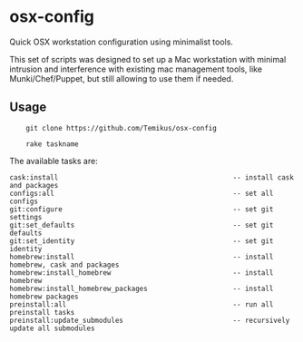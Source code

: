 # osx-config
Quick OSX workstation configuration using minimalist tools.

This set of scripts was designed to set up a Mac workstation with minimal
intrusion and interference with existing mac management tools, like
Munki/Chef/Puppet, but still allowing to use them if needed.

## Usage

```
	git clone https://github.com/Temikus/osx-config

	rake taskname
```
The available tasks are:
```
cask:install                                           -- install cask and packages
configs:all                                            -- set all configs
git:configure                                          -- set git settings
git:set_defaults                                       -- set git defaults
git:set_identity                                       -- set git identity
homebrew:install                                       -- install homebrew, cask and packages
homebrew:install_homebrew                              -- install homebrew
homebrew:install_homebrew_packages                     -- install homebrew packages
preinstall:all                                         -- run all preinstall tasks
preinstall:update_submodules                           -- recursively update all submodules
```